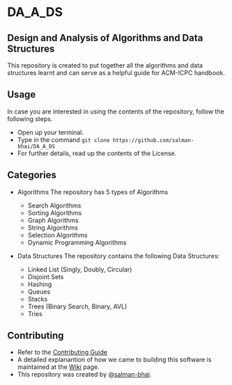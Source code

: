 ﻿# DA_A_DS
## Design and Analysis of Algorithms and Data Structures

This repository is created to put together all the algorithms and data structures learnt and can serve as a helpful guide for ACM-ICPC handbook.

## Usage
In case you are interested in using the contents of the repository, follow the following steps.

- Open up your terminal.
- Type in the command `git clone https://github.com/salman-bhai/DA_A_DS`
- For further details, read up the contents of the License.

## Categories

- Algorithms
The repository has 5 types of Algorithms
	- Search Algorithms  
	- Sorting Algorithms
	- Graph Algorithms
	- String Algorithms
	- Selection Algorithms
	- Dynamic Programming Algorithms

- Data Structures
The repository contains the following Data Structures:
	- Linked List (Singly, Doubly, Circular)
	- Disjoint Sets
	- Hashing
	- Queues
	- Stacks
	- Trees (Binary Search, Binary, AVL)
	- Tries

## Contributing
- Refer to the [Contributing Guide](https://github.com/salman-bhai/DA_A_DS/blob/master/CONTRIBUTING.md)
- A detailed explanantion of how we came to building this software is maintained at the [Wiki](https://github.com/salman-bhai/DA_A_DS/wiki) page.
- This repository was created by @[salman-bhai](https://github.com/salman-bhai).
